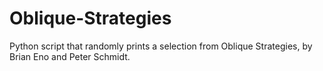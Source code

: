 # Oblique-Strategies

Python script that randomly prints a selection from Oblique Strategies, by Brian Eno and Peter Schmidt.
